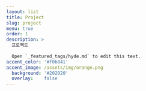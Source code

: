 ```yaml
---
layout: list
title: Project
slug: project
menu: true
order: 1
description: >
  프로젝트
  
  Open `_featured_tags/hyde.md` to edit this text.
accent_color: '#f0b841'
accent_image: /assets/img/orange.png
  background: '#202020'
  overlay:    false
---
```

